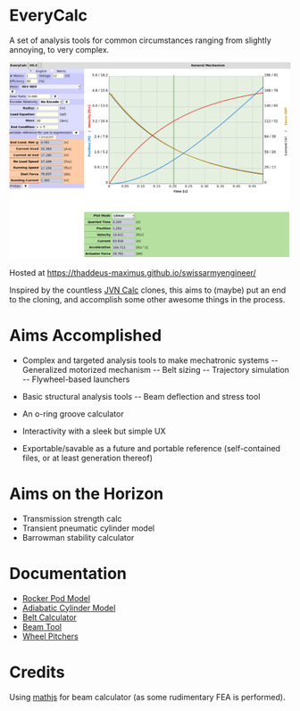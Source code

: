 # EveryCalc
A set of analysis tools for common circumstances ranging from slightly annoying, to very complex.

![Screenshot](include/preview.png)

Hosted at https://thaddeus-maximus.github.io/swissarmyengineer/

Inspired by the countless [JVN Calc](https://johnvneun.com/blog/2019/12/24/jvn-calc-past-and-future) clones, this aims to (maybe) put an end to the cloning, and accomplish some other awesome things in the process.

# Aims Accomplished
- Complex and targeted analysis tools to make mechatronic systems
-- Generalized motorized mechanism
-- Belt sizing
-- Trajectory simulation
-- Flywheel-based launchers

- Basic structural analysis tools
-- Beam deflection and stress tool

- An o-ring groove calculator
- Interactivity with a sleek but simple UX 
- Exportable/savable as a future and portable reference (self-contained files, or at least generation thereof)

# Aims on the Horizon
- Transmission strength calc
- Transient pneumatic cylinder model
- Barrowman stability calculator

# Documentation

- [Rocker Pod Model](docs/rocker_pod_model.pdf)
- [Adiabatic Cylinder Model](docs/adiabatic_cylinder_model.pdf)
- [Belt Calculator](docs/beltcalc.pdf)
- [Beam Tool](docs/beamcalc.pdf)
- [Wheel Pitchers](docs/pitchers.pdf)

# Credits
Using [mathjs](https://mathjs.org/) for beam calculator (as some rudimentary FEA is performed).